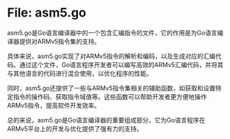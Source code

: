 # File: asm5.go

asm5.go是Go语言编译器中的一个包含汇编指令的文件，它的作用是为Go语言编译器提供对ARMv5指令集的支持。

具体来说，asm5.go实现了对ARMv5指令的解析和编码，以及生成对应的汇编代码。通过这个文件，Go语言程序开发者可以编写高效的ARMv5汇编代码，并将其与其他语言的代码进行混合使用，以优化程序的性能。

同时，asm5.go还提供了一些与ARMv5指令集相关的辅助函数，如获取和设置特定指令的操作码、获取指令域值等。这些函数可以帮助开发者更方便地操作ARMv5指令，提高软件开发效率。

总的来说，asm5.go是Go语言编译器的重要组成部分，它为Go语言程序在ARMv5平台上的开发与优化提供了强有力的支持。


